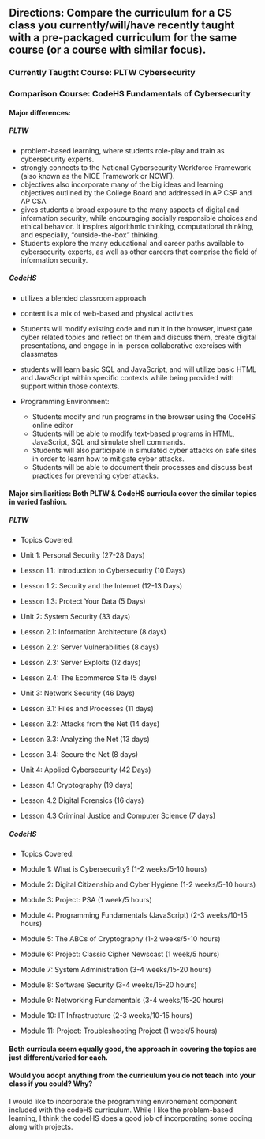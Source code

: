 ## Directions: Compare the curriculum for a CS class you currently/will/have recently taught with a pre-packaged curriculum for the same course (or a course with similar focus).

### Currently Taugtht Course: PLTW Cybersecurity

### Comparison Course: CodeHS Fundamentals of Cybersecurity


 #### Major differences:
 
 ##### PLTW
  - problem-based learning, where students role-play and train as cybersecurity experts.
  - strongly connects to the National Cybersecurity Workforce Framework (also known as the NICE Framework or NCWF).
  - objectives also incorporate many of the big ideas and learning objectives outlined by the College Board and addressed in AP CSP and AP CSA
  - gives students a broad exposure to the many aspects of digital and information security, while encouraging socially responsible choices and ethical behavior. It inspires algorithmic thinking, computational thinking, and especially, “outside-the-box” thinking.
  - Students explore the many educational and career paths available to cybersecurity experts, as well as other careers that comprise the field of information security.

 ##### CodeHS
  - utilizes a blended classroom approach
  - content is a mix of web-based and physical activities
  - Students will modify existing code and run it in the browser, investigate cyber related topics and reflect on them and discuss them, create digital presentations, and engage in in-person collaborative exercises with classmates
  - students will learn basic SQL and JavaScript, and will utilize basic HTML and JavaScript within specific contexts
while being provided with support within those contexts.

  - Programming Environment:
    -  Students modify and run programs in the browser using the CodeHS online editor
    -  Students will be able to modify text-based programs in HTML, JavaScript, SQL and simulate shell commands.
    -  Students will also participate in simulated cyber attacks on safe sites in order to learn how to mitigate cyber attacks.
    -  Students will be able to document their processes and discuss best practices for preventing cyber attacks.
 
 
 #### Major similiarities: Both PLTW & CodeHS curricula cover the similar topics in varied fashion.

##### PLTW

- Topics Covered:

 - Unit 1: Personal Security (27-28 Days)
  - Lesson 1.1: Introduction to Cybersecurity (10 Days)
  - Lesson 1.2: Security and the Internet (12-13 Days)
  - Lesson 1.3: Protect Your Data (5 Days)
  
 - Unit 2: System Security (33 days)
  - Lesson 2.1: Information Architecture (8 days)
  - Lesson 2.2: Server Vulnerabilities (8 days) 
  - Lesson 2.3: Server Exploits (12 days) 
  - Lesson 2.4: The Ecommerce Site (5 days)

 - Unit 3: Network Security (46 Days)
  - Lesson 3.1: Files and Processes (11 days) 
  - Lesson 3.2: Attacks from the Net (14 days) 
  - Lesson 3.3: Analyzing the Net (13 days) 
  - Lesson 3.4: Secure the Net (8 days)

 - Unit 4: Applied Cybersecurity (42 Days)
  - Lesson 4.1 Cryptography (19 days)
  - Lesson 4.2 Digital Forensics (16 days)
  - Lesson 4.3 Criminal Justice and Computer Science (7 days)
 

##### CodeHS

- Topics Covered:

 - Module 1: What is Cybersecurity? (1-2 weeks/5-10 hours)
 - Module 2: Digital Citizenship and Cyber Hygiene (1-2 weeks/5-10 hours)
 - Module 3: Project: PSA (1 week/5 hours)
 - Module 4: Programming Fundamentals (JavaScript) (2-3 weeks/10-15 hours)
 - Module 5: The ABCs of Cryptography (1-2 weeks/5-10 hours)
 - Module 6: Project: Classic Cipher Newscast (1 week/5 hours)
 - Module 7: System Administration (3-4 weeks/15-20 hours)
 - Module 8: Software Security (3-4 weeks/15-20 hours) 
 - Module 9: Networking Fundamentals (3-4 weeks/15-20 hours)
 - Module 10: IT Infrastructure (2-3 weeks/10-15 hours)
 - Module 11: Project: Troubleshooting Project (1 week/5 hours)

 #### Both curricula seem equally good, the approach in covering the topics are just different/varied for each.
 
 
 #### Would you adopt anything from the curriculum you do not teach into your class if you could? Why?
 
 I would like to incorporate the programming environement component included with the codeHS curriculum.  While I like the problem-based learning, I think the codeHS does a good job of incorporating some coding along with projects. 
 
 
